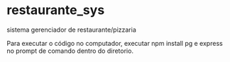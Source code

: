 # restaurante_sys
sistema gerenciador de restaurante/pizzaria

Para executar o código no computador, executar npm install pg e express no prompt de comando dentro do diretorio.
